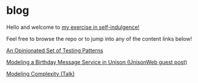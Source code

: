 # blog
Hello and welcome to [my exercise in self-indulgence!](ABOUT.md)

Feel free to browse the repo or to jump into any of the content links below!

[An Opinionated Set of Testing Patterns](blog/an_opinionated_set_of_testing_patterns/README.md)

[Modeling a Birthday Message Service in Unison (UnisonWeb guest post)](https://www.unisonweb.org/2021/08/20/birthday-kata/)

[Modeling Complexity (Talk)](https://www.youtube.com/watch?v=nEGIfvxK8Uo)